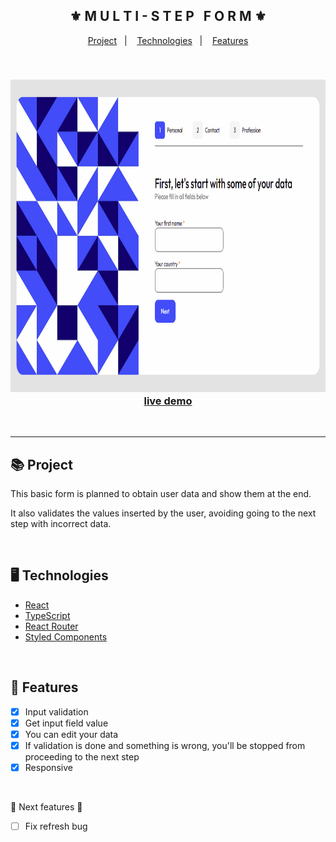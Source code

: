<div align="center">
    <h2>⚜️ M U L T I - S T E P &nbsp; F O R M ⚜️</h2>
</div>

<p align="center">
    <a href="#-project">Project</a>&nbsp;&nbsp;&nbsp;|&nbsp;&nbsp;&nbsp;
    <a href="#-technologies">Technologies</a>&nbsp;&nbsp;&nbsp;|&nbsp;&nbsp;&nbsp;
    <a href="#-features">Features</a>
</p>

<br>

<h3 align="center">
    <img src="./.github/readme-gif.gif" alt="project gif" height="500px">
    <br>
    <a href="https://erickks.github.io/multi-step-form-react/">live demo</a>
</h3>

<br><hr>

## 📚 Project
<p>This basic form is planned to obtain user data and show them at the end.</p>
<p>It also validates the values inserted by the user, avoiding going to the next step with incorrect data.</p>

<br>

## 🖥 Technologies
  * [React](https://reactjs.org/)
  * [TypeScript](https://www.typescriptlang.org/)
  * [React Router](https://reactrouter.com/en/main)
  * [Styled Components](https://styled-components.com/)

<br>

## 🧾 Features
- [x] Input validation
- [x] Get input field value
- [x] You can edit your data
- [x] If validation is done and something is wrong, you'll be stopped from proceeding to the next step
- [x] Responsive

<br>

🚧 Next features 🚧
- [ ] Fix refresh bug
